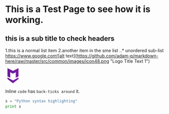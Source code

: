 #  This is a Test Page to see how it is working. 

## this is a sub title to check headers 

1.this is a normal list item 
2.another item in the sme list
..* unordered sub-list
https://www.google.com![alt text](https://github.com/adam-p/markdown-here/raw/master/src/common/images/icon48.png "Logo Title Text 1")



![alt text](https://github.com/adam-p/markdown-here/raw/master/src/common/images/icon48.png "Logo Title Text 1")


Inline `code` has `back-ticks around` it.


```python
s = "Python syntax highlighting"
print s
```
